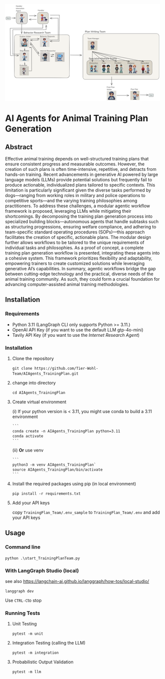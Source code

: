 
<!-- ![An example Training Plan Team Implementation](documentation/images/TrainingPlanTeam.excalidraw.png) -->
<div style="display: flex; justify-content: center; align-items: center;">
    <img src="documentation/images/TrainingPlanTeam.excalidraw.png" width="640" 
        alt="An example Training Plan Team Implementation">
</div>

# AI Agents for Animal Training Plan Generation

## Abstract
Effective animal training depends on well-structured training plans that ensure consistent progress and
measurable outcomes. However, the creation of such plans is often time-intensive, repetitive, and detracts from
hands-on training. Recent advancements in generative AI powered by large language models (LLMs) provide
potential solutions but frequently fail to produce actionable, individualized plans tailored to specific
contexts. This limitation is particularly significant given the diverse tasks performed by dogs—ranging from
working roles in military and police operations to competitive sports—and the varying training philosophies
among practitioners. To address these challenges, a modular agentic workflow framework is proposed, leveraging
LLMs while mitigating their shortcomings. By decomposing the training plan generation process into specialized
building blocks—autonomous agents that handle subtasks such as structuring progressions, ensuring welfare
compliance, and adhering to team-specific standard operating procedures (SOPs)—this approach facilitates the
creation of specific, actionable plans. The modular design further allows workflows to be tailored to the unique
requirements of individual tasks and philosophies. As a proof of concept, a complete training plan generation
workflow is presented, integrating these agents into a cohesive system. This framework prioritizes
flexibility and adaptability, empowering trainers to create customized solutions while leveraging generative
AI’s capabilities. In summary, agentic workflows bridge the gap between cutting-edge technology and the
practical, diverse needs of the animal training community. As such, they could form a crucial foundation for
advancing computer-assisted animal training methodologies.

## Installation

### Requirements
- Python 3.11 (LangGraph CLI only supports Python >= 3.11.)
- OpenAI API Key (if you want to use the default LLM gtp-4o-mini)
- Tavily API Key (if you want to use the *Internet Research Agent*)

### Installation
1. Clone the repository

    `git clone https://github.com/Tier-Wohl-Team/AIAgents_TrainingPlan.git`
2. change into directory

    `cd AIAgents_TrainingPlan`
3. Create virtual environment
   
    (i) If your python version is < 3.11, you might use conda to build a 3.11 environment

       ```
       conda create -n AIAgents_TrainingPlan python=3.11
       conda activate
       ```
    (ii) **Or** use venv

       ```
       python3 -m venv AIAgents_TrainingPlan`
       source AIAgents_TrainingPlan/bin/activate
       ```
4. Install the required packages using pip (in local environment)

   `pip install -r requirements.txt`
5. Add your API keys

   copy `TrainingPlan_Team/.env_sample` to `TrainingPlan_Team/.env` and add your API keys

## Usage

### Command line
`python .\start_TrainingPlanTeam.py`

### With LangGraph Studio (local)
see also https://langchain-ai.github.io/langgraph/how-tos/local-studio/

`langgraph dev`

Use `CTRL-C`to stop

### Running Tests
1. Unit Testing

    `pytest -m unit`
2. Integration Testing (calling the LLM)

    `pytest -m integration`
3. Probabilistic Output Validation

    `pytest -m llm`
